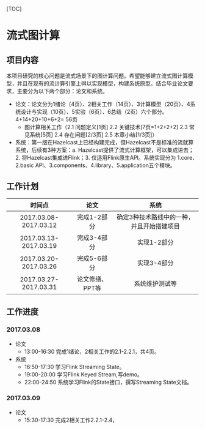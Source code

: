[TOC]



# 流式图计算

## 项目内容

​    本项目研究的核心问题是流式场景下的图计算问题。希望能够建立流式图计算模型，并且在现有的流计算引擎上得以实现模型，构建系统原型。结合毕业论文要求，主要分为以下两个部分：论文和系统。

+ 论文：论文分为1绪论（4页）、2相关工作（14页）、3计算模型（20页）、4系统设计与实现（10页）、5实验（6页）、6总结（2页）六个部分。 4+14+20+10+6+2= 56页
  + 图计算相关工作（2.1 问题定义[1页]  2.2 关键技术[7页=1+2+2+2] 2.3 常见系统[5页] 2.4 存在问题[2/3页] 2.5 本章小结[1/3页]）
+ 系统：第一版在Hazelcast上已经构建完成，但Hazelcast不是标准的流就算系统，后续有3种方案：a. Hazelcast提供了流式计算框架，可以集成进去；2. 将Hazelcast集成进Flink；3. 仅适用Flink原生API。系统实现分为 1.core、2.basic API、3.components、4.library、5.application五个模块。

## 工作计划

|          时间点          |    论文     |          系统           |
| :-------------------: | :-------: | :-------------------: |
| 2017.03.08-2017.03.12 |  完成1-2部分  | 确定3种技术路线中的一种，并且开始搭建项目 |
| 2017.03.13-2017.03.19 |  完成3-4部分  |        实现1-2部分        |
| 2017.03.20-2017.03.26 |  完成5-6部分  |        实现3-4部分        |
| 2017.03.27-2017.03.31 | 论文修缮、PPT等 |        系统维护测试等        |

## 工作进度

### 2017.03.08

+ 论文
  + 13:00-16:30 完成1绪论，2相关工作的2.1-2.2.1，共4页。
+ 系统
  + 16:50-17:30 学习Flink Streaming State。
  + 19:00-20:00 学习Flink Keyed Stream,写demo。
  + 22:00-24:50 系统学习Flink的State接口，撰写Streaming State文档。

### 2017.03.09

+ 论文
  + 15:30-17:30 完成2相关工作2.2.1-2.4，

